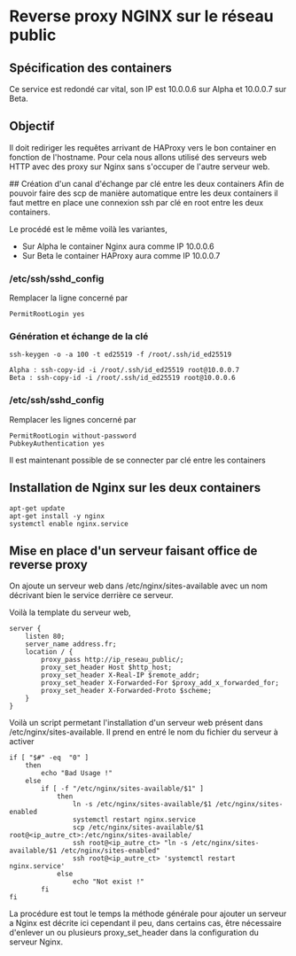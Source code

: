 # Reverse proxy NGINX sur le réseau public

## Spécification des containers
Ce service est redondé car vital, son IP est 10.0.0.6 sur Alpha et 10.0.0.7 sur Beta.

## Objectif
Il doit rediriger les requêtes arrivant de HAProxy vers le bon container en fonction de l'hostname. Pour cela nous allons utilisé des serveurs web HTTP avec des proxy sur Nginx sans s'occuper de l'autre serveur web.

## Création d'un canal d'échange par clé entre les deux containers
Afin de pouvoir faire des scp de manière automatique entre les deux containers il faut mettre en place une connexion ssh par clé en root entre les deux containers.

Le procédé est le même voilà les variantes,
- Sur Alpha le container Nginx aura comme IP 10.0.0.6
- Sur Beta le container HAProxy aura comme IP 10.0.0.7

### /etc/ssh/sshd_config
Remplacer la ligne concerné par
```
PermitRootLogin yes
```

### Génération et échange de la clé
```
ssh-keygen -o -a 100 -t ed25519 -f /root/.ssh/id_ed25519

Alpha : ssh-copy-id -i /root/.ssh/id_ed25519 root@10.0.0.7
Beta : ssh-copy-id -i /root/.ssh/id_ed25519 root@10.0.0.6
```

### /etc/ssh/sshd_config
Remplacer les lignes concerné par
```
PermitRootLogin without-password
PubkeyAuthentication yes
```
Il est maintenant possible de se connecter par clé entre les containers

## Installation de Nginx sur les deux containers
```
apt-get update
apt-get install -y nginx
systemctl enable nginx.service
```

## Mise en place d'un serveur faisant office de reverse proxy

On ajoute un serveur web dans /etc/nginx/sites-available avec un nom décrivant bien le service derrière ce serveur.

Voilà la template du serveur web,
```
server {
	listen 80;
	server_name address.fr;
	location / {
		proxy_pass http://ip_reseau_public/;
        proxy_set_header Host $http_host;
		proxy_set_header X-Real-IP $remote_addr;
		proxy_set_header X-Forwarded-For $proxy_add_x_forwarded_for;
		proxy_set_header X-Forwarded-Proto $scheme;
	}
}
```

Voilà un script permetant l'installation d'un serveur web présent dans /etc/nginx/sites-available. Il prend en entré le nom du fichier du serveur à activer
```
if [ "$#" -eq  "0" ]
	then
		echo "Bad Usage !"
	else
		if [ -f "/etc/nginx/sites-available/$1" ]
			then
				ln -s /etc/nginx/sites-available/$1 /etc/nginx/sites-enabled
				systemctl restart nginx.service
				scp /etc/nginx/sites-available/$1 root@<ip_autre_ct>:/etc/nginx/sites-available/
				ssh root@<ip_autre_ct> "ln -s /etc/nginx/sites-available/$1 /etc/nginx/sites-enabled"
				ssh root@<ip_autre_ct> 'systemctl restart nginx.service'
			else
				echo "Not exist !"
		fi
fi
```

La procédure est tout le temps la méthode générale pour ajouter un serveur a Nginx est décrite ici cependant il peu, dans certains cas, être nécessaire d'enlever un ou plusieurs proxy\_set\_header dans la configuration du serveur Nginx.